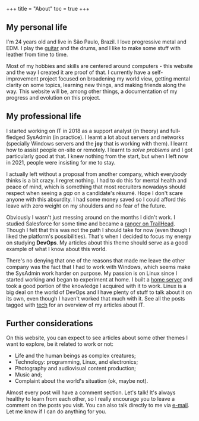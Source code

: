 +++
title = "About"
toc = true
+++

## My personal life

I'm 24 years old and live in São Paulo, Brazil. I love progressive metal and EDM. I play the [guitar](https://www.youtube.com/watch?v=BgpF-5cEExs) and the drums, and I like to make some stuff with leather from time to time.

Most of my hobbies and skills are centered around computers - this website and the way I created it are proof of that. I currently have a self-improvement project focused on broadening my world view, getting mental clarity on some topics, learning new things, and making friends along the way. This website will be, among other things, a documentation of my progress and evolution on this project.

## My professional life

I started working on IT in 2018 as a support analyst (in theory) and full-fledged SysAdmin (in practice). I learnt a lot about servers and networks (specially Windows servers and the **joy** that is working with them). I learnt how to assist people on-site or remotely. I learnt to *solve problems* and I got particularly good at that. I knew nothing from the start, but when I left now in 2021, people were insisting for me to stay.

I actually left without a proposal from another company, which everybody thinks is a bit crazy. I regret nothing. I had to do this for mental health and peace of mind, which is something that most recruiters nowadays should respect when seeing a *gap* on a candidate's résumé. Hope I don't scare anyone with this absurdity. I had some money saved so I could afford this leave with zero weight on my shoulders and no fear of the future.

Obviously I wasn't just messing around on the months I didn't work. I studied Salesforce for some time and became a [ranger on TrailHead](https://trailblazer.me/id/patrickcamillo). Though I felt that this was not the path I should take for now (even though I liked the platform's possibilities). That's when I decided to focus my energy on studying **DevOps**. My articles about this theme should serve as a good example of what I know about this world.

There's no denying that one of the reasons that made me leave the other company was the fact that I had to work with Windows, which seems make the SysAdmin work harder on purpose. My passion is on Linux since I started working and began to experiment at home. I built a [home server](/en/blog/home-server) and took a good portion of the knowledge I acquired with it to work. Linux is a big deal on the world of DevOps and I have plenty of stuff to talk about it on its own, even though I haven't worked that much with it. See all the posts tagged with [tech](/en/tags/tech) for an overview of my articles about IT.

## Further considerations

On this website, you can expect to see articles about some other themes I want to explore, be it related to work or not:

- Life and the human beings as complex creatures;
- Technology: programming, Linux, and electronics;
- Photography and audiovisual content production;
- Music and;
- Complaint about the world's situation (ok, maybe not).

Almost every post will have a comment section. Let's talk! It's always healthy to learn from each other, so I really encourage you to leave a comment on the posts you visit. You can also talk directly to me via [e-mail](mailto:patrick.camillo@outlook.com). Let me know if I can do anything for you.